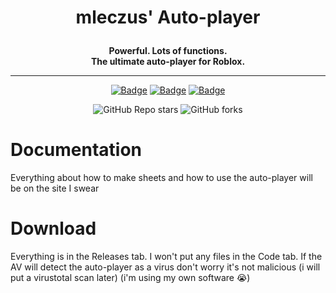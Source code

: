 # <p align='center'>mleczus' Auto-player</p>

<p align='center'>
  <strong>Powerful. Lots of functions.<br>
  The ultimate auto-player for Roblox.</strong>
</p>

***

<p align='center'>
  <a href='https://github.com/Mleczyk/mleczus-autoplayer/releases/latest'><img alt="Badge" src="https://img.shields.io/github/v/release/mleczyk/mleczus-autoplayer?include_prereleases&sort=date&display_name=release&label=Latest%20release&color=00bb00"></a>
  <a href='https://github.com/Mleczyk/mleczus-autoplayer/releases/'><img alt="Badge" src="https://img.shields.io/github/downloads/mleczyk/mleczus-autoplayer/total?label=Download&color=00bb00"></a>
  <a href='https://github.com/Mleczyk/mleczus-autoplayer/issues'><img alt="Badge" src="https://img.shields.io/github/issues-raw/mleczyk/mleczus-autoplayer?logo=data%3Aimage%2Fsvg%2Bxml%3Bbase64%2CPHN2ZyB4bWxucz0iaHR0cDovL3d3dy53My5vcmcvMjAwMC9zdmciIGZpbGw9IndoaXRlc21va2UiIHZlcnNpb249IjEuMSIgd2lkdGg9IjE2IiBoZWlnaHQ9IjE2IiB2aWV3Qm94PSIwIDAgMTYgMTYiIGNsYXNzPSJvY3RpY29uIG9jdGljb24taXNzdWUtb3BlbmVkIiBhcmlhLWhpZGRlbj0idHJ1ZSI%2BPHBhdGggZD0iTTggOS41YTEuNSAxLjUgMCAxIDAgMC0zIDEuNSAxLjUgMCAwIDAgMCAzWiI%2BPC9wYXRoPjxwYXRoIGQ9Ik04IDBhOCA4IDAgMSAxIDAgMTZBOCA4IDAgMCAxIDggMFpNMS41IDhhNi41IDYuNSAwIDEgMCAxMyAwIDYuNSA2LjUgMCAwIDAtMTMgMFoiPjwvcGF0aD48L3N2Zz4%3D&label=Issues&color=yellow"></a>
</p>

<p align='center'>
  <img alt="GitHub Repo stars" src="https://img.shields.io/github/stars/mleczyk/mleczus-autoplayer?style=social">
  <img alt="GitHub forks" src="https://img.shields.io/github/forks/mleczyk/mleczus-autoplayer?style=social">
</p>

# Documentation

Everything about how to make sheets and how to use the auto-player will be on the site I swear

# Download

Everything is in the Releases tab. I won't put any files in the Code tab.
If the AV will detect the auto-player as a virus don't worry it's not malicious (i will put a virustotal scan later) (i'm using my own software 😭)
